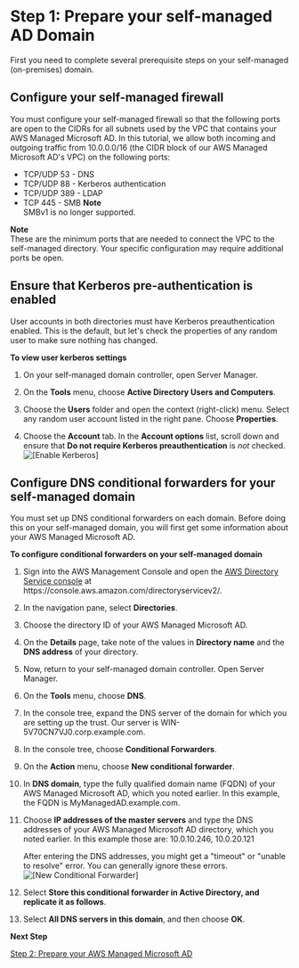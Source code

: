 # Step 1: Prepare your self\-managed AD Domain<a name="ms_ad_tutorial_setup_trust_prepare_onprem"></a>

First you need to complete several prerequisite steps on your self\-managed \(on\-premises\) domain\.

## Configure your self\-managed firewall<a name="tutorial_setup_trust_connect_vpc"></a>

You must configure your self\-managed firewall so that the following ports are open to the CIDRs for all subnets used by the VPC that contains your AWS Managed Microsoft AD\. In this tutorial, we allow both incoming and outgoing traffic from 10\.0\.0\.0/16 \(the CIDR block of our AWS Managed Microsoft AD's VPC\) on the following ports:

 
+ TCP/UDP 53 \- DNS
+ TCP/UDP 88 \- Kerberos authentication
+ TCP/UDP 389 \- LDAP
+ TCP 445 \- SMB
**Note**  
SMBv1 is no longer supported\.

**Note**  
These are the minimum ports that are needed to connect the VPC to the self\-managed directory\. Your specific configuration may require additional ports be open\.

## Ensure that Kerberos pre\-authentication is enabled<a name="tutorial_setup_trust_enable_kerberos"></a>

User accounts in both directories must have Kerberos preauthentication enabled\. This is the default, but let's check the properties of any random user to make sure nothing has changed\.

**To view user kerberos settings**

1. On your self\-managed domain controller, open Server Manager\.

1. On the **Tools** menu, choose **Active Directory Users and Computers**\.

1. Choose the **Users** folder and open the context \(right\-click\) menu\. Select any random user account listed in the right pane\. Choose **Properties**\. 

1. Choose the **Account** tab\. In the **Account options** list, scroll down and ensure that **Do not require Kerberos preauthentication** is *not* checked\.   
![\[Enable Kerberos\]](http://docs.aws.amazon.com/directoryservice/latest/admin-guide/images/kerberos_enabled.png)

## Configure DNS conditional forwarders for your self\-managed domain<a name="tutorial_setup_trust_onprem_forwarder"></a>

You must set up DNS conditional forwarders on each domain\. Before doing this on your self\-managed domain, you will first get some information about your AWS Managed Microsoft AD\.

**To configure conditional forwarders on your self\-managed domain**

1. Sign into the AWS Management Console and open the [AWS Directory Service console](https://console.aws.amazon.com/directoryservicev2/) at https://console\.aws\.amazon\.com/directoryservicev2/\.

1. In the navigation pane, select **Directories**\.

1. Choose the directory ID of your AWS Managed Microsoft AD\.

1. On the **Details** page, take note of the values in **Directory name** and the **DNS address** of your directory\.

1. Now, return to your self\-managed domain controller\. Open Server Manager\.

1. On the **Tools** menu, choose **DNS**\.

1. In the console tree, expand the DNS server of the domain for which you are setting up the trust\. Our server is WIN\-5V70CN7VJ0\.corp\.example\.com\.

1. In the console tree, choose **Conditional Forwarders**\.

1. On the **Action** menu, choose **New conditional forwarder**\. 

1. In **DNS domain**, type the fully qualified domain name \(FQDN\) of your AWS Managed Microsoft AD, which you noted earlier\. In this example, the FQDN is MyManagedAD\.example\.com\.

1. Choose **IP addresses of the master servers** and type the DNS addresses of your AWS Managed Microsoft AD directory, which you noted earlier\. In this example those are: 10\.0\.10\.246, 10\.0\.20\.121

   After entering the DNS addresses, you might get a "timeout" or "unable to resolve" error\. You can generally ignore these errors\.  
![\[New Conditional Forwarder\]](http://docs.aws.amazon.com/directoryservice/latest/admin-guide/images/new_cond_forwarder_diag_box_2.png)

1. Select **Store this conditional forwarder in Active Directory, and replicate it as follows**\.

1. Select **All DNS servers in this domain**, and then choose **OK**\.

**Next Step**

[Step 2: Prepare your AWS Managed Microsoft AD](ms_ad_tutorial_setup_trust_prepare_mad.md)